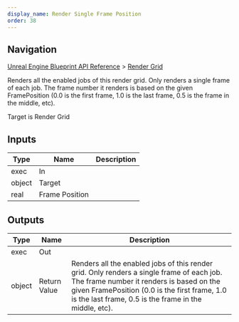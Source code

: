 ```yaml
---
display_name: Render Single Frame Position
order: 38
---
```

## Navigation

[Unreal Engine Blueprint API Reference](https://dev.epicgames.com/documentation/en-us/unreal-engine/BlueprintAPI) > [Render Grid](https://dev.epicgames.com/documentation/en-us/unreal-engine/BlueprintAPI/RenderGrid)

Renders all the enabled jobs of this render grid. Only renders a single frame of each job. The frame number it renders is based on the given FramePosition (0.0 is the first frame, 1.0 is the last frame, 0.5 is the frame in the middle, etc).

Target is Render Grid

## Inputs

| Type | Name | Description |
| --- | --- | --- |
| exec | In |  |
| object | Target |  |
| real | Frame Position |  |

## Outputs

| Type | Name | Description |
| --- | --- | --- |
| exec | Out |  |
| object | Return Value | Renders all the enabled jobs of this render grid. Only renders a single frame of each job. The frame number it renders is based on the given FramePosition (0.0 is the first frame, 1.0 is the last frame, 0.5 is the frame in the middle, etc). |
